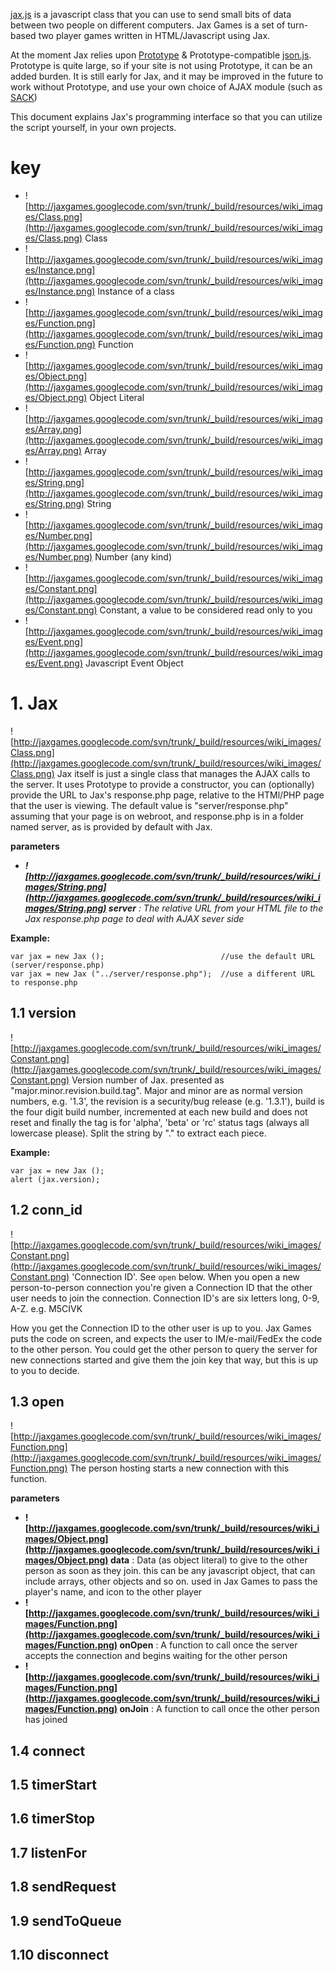[jax.js](http://jaxgames.googlecode.com/svn/trunk/js/libs/jax.js) is a javascript class that you can use to send small bits of data between two people on different computers.
Jax Games is a set of turn-based two player games written in HTML/Javascript using Jax.

At the moment Jax relies upon [Prototype](http://prototype.conio.net/) & Prototype-compatible [json.js](http://jaxgames.googlecode.com/svn/trunk/js/libs/json.js). Prototype is quite large, so if your site is not using Prototype, it can be an added burden. It is still early for Jax, and it may be improved in the future to work without Prototype, and use your own choice of AJAX module (such as [SACK](http://www.twilightuniverse.com/projects/sack/))

This document explains Jax's programming interface so that you can utilize the script yourself, in your own projects.


# key #
  * ![http://jaxgames.googlecode.com/svn/trunk/_build/resources/wiki_images/Class.png](http://jaxgames.googlecode.com/svn/trunk/_build/resources/wiki_images/Class.png) Class
  * ![http://jaxgames.googlecode.com/svn/trunk/_build/resources/wiki_images/Instance.png](http://jaxgames.googlecode.com/svn/trunk/_build/resources/wiki_images/Instance.png) Instance of a class
  * ![http://jaxgames.googlecode.com/svn/trunk/_build/resources/wiki_images/Function.png](http://jaxgames.googlecode.com/svn/trunk/_build/resources/wiki_images/Function.png) Function
  * ![http://jaxgames.googlecode.com/svn/trunk/_build/resources/wiki_images/Object.png](http://jaxgames.googlecode.com/svn/trunk/_build/resources/wiki_images/Object.png) Object Literal
  * ![http://jaxgames.googlecode.com/svn/trunk/_build/resources/wiki_images/Array.png](http://jaxgames.googlecode.com/svn/trunk/_build/resources/wiki_images/Array.png) Array
  * ![http://jaxgames.googlecode.com/svn/trunk/_build/resources/wiki_images/String.png](http://jaxgames.googlecode.com/svn/trunk/_build/resources/wiki_images/String.png) String
  * ![http://jaxgames.googlecode.com/svn/trunk/_build/resources/wiki_images/Number.png](http://jaxgames.googlecode.com/svn/trunk/_build/resources/wiki_images/Number.png) Number (any kind)
  * ![http://jaxgames.googlecode.com/svn/trunk/_build/resources/wiki_images/Constant.png](http://jaxgames.googlecode.com/svn/trunk/_build/resources/wiki_images/Constant.png) Constant, a value to be considered read only to you
  * ![http://jaxgames.googlecode.com/svn/trunk/_build/resources/wiki_images/Event.png](http://jaxgames.googlecode.com/svn/trunk/_build/resources/wiki_images/Event.png) Javascript Event Object

# 1. Jax #
![http://jaxgames.googlecode.com/svn/trunk/_build/resources/wiki_images/Class.png](http://jaxgames.googlecode.com/svn/trunk/_build/resources/wiki_images/Class.png)
Jax itself is just a single class that manages the AJAX calls to the server. It uses Prototype to provide a constructor, you can (optionally) provide the URL to Jax's response.php page, relative to the HTMl/PHP page that the user is viewing. The default value is "server/response.php" assuming that your page is on webroot, and response.php is in a folder named server, as is provided by default with Jax.

**parameters**
  * _**![http://jaxgames.googlecode.com/svn/trunk/_build/resources/wiki_images/String.png](http://jaxgames.googlecode.com/svn/trunk/_build/resources/wiki_images/String.png) server** : The relative URL from your HTML file to the Jax response.php page to deal with AJAX sever side_

**Example:**
```
var jax = new Jax ();                          //use the default URL (server/response.php)
var jax = new Jax ("../server/response.php");  //use a different URL to response.php
```

## 1.1 version ##
![http://jaxgames.googlecode.com/svn/trunk/_build/resources/wiki_images/Constant.png](http://jaxgames.googlecode.com/svn/trunk/_build/resources/wiki_images/Constant.png)
Version number of Jax. presented as "major.minor.revision.build.tag". Major and minor are as normal version numbers, e.g. '1.3', the revision is a security/bug release (e.g. '1.3.1'), build is the four digit build number, incremented at each new build and does not reset and finally the tag is for 'alpha', 'beta' or 'rc' status tags (always all lowercase please). Split the string by "." to extract each piece.

**Example:**
```
var jax = new Jax ();
alert (jax.version);
```

## 1.2 conn\_id ##
![http://jaxgames.googlecode.com/svn/trunk/_build/resources/wiki_images/Constant.png](http://jaxgames.googlecode.com/svn/trunk/_build/resources/wiki_images/Constant.png)
'Connection ID'. See `open` below. When you open a new person-to-person connection you're given a Connection ID that the other user needs to join the connection. Connection ID's are six letters long, 0-9, A-Z. e.g. M5CIVK

How you get the Connection ID to the other user is up to you. Jax Games puts the code on screen, and expects the user to IM/e-mail/FedEx the code to the other person. You could get the other person to query the server for new connections started and give them the join key that way, but this is up to you to decide.

## 1.3 open ##
![http://jaxgames.googlecode.com/svn/trunk/_build/resources/wiki_images/Function.png](http://jaxgames.googlecode.com/svn/trunk/_build/resources/wiki_images/Function.png)
The person hosting starts a new connection with this function.

**parameters**
  * **![http://jaxgames.googlecode.com/svn/trunk/_build/resources/wiki_images/Object.png](http://jaxgames.googlecode.com/svn/trunk/_build/resources/wiki_images/Object.png) data** : Data (as object literal) to give to the other person as soon as they join. this can be any javascript object, that can include arrays, other objects and so on. used in Jax Games to pass the player's name, and icon to the other player
  * **![http://jaxgames.googlecode.com/svn/trunk/_build/resources/wiki_images/Function.png](http://jaxgames.googlecode.com/svn/trunk/_build/resources/wiki_images/Function.png) onOpen** : A function to call once the server accepts the connection and begins waiting for the other person
  * **![http://jaxgames.googlecode.com/svn/trunk/_build/resources/wiki_images/Function.png](http://jaxgames.googlecode.com/svn/trunk/_build/resources/wiki_images/Function.png) onJoin** : A function to call once the other person has joined



## 1.4 connect ##
## 1.5 timerStart ##
## 1.6 timerStop ##
## 1.7 listenFor ##
## 1.8 sendRequest ##
## 1.9 sendToQueue ##
## 1.10 disconnect ##









